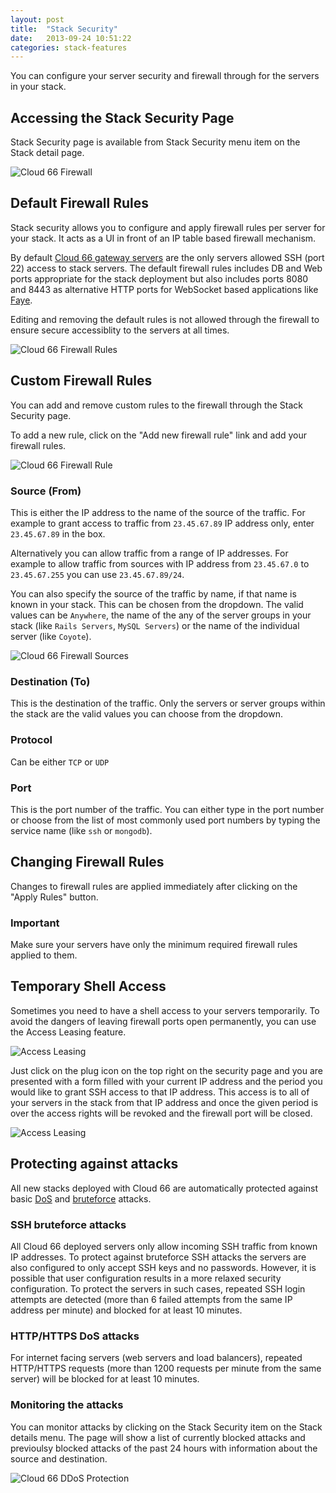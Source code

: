 ```yaml
---
layout: post
title:  "Stack Security"
date:   2013-09-24 10:51:22
categories: stack-features
---
```


<p class="lead">You can configure your server security and firewall through for the servers in your stack.</p>

## Accessing the Stack Security Page
Stack Security page is available from Stack Security menu item on the Stack detail page.

![Cloud 66 Firewall](http://cdn.cloud66.com.s3.amazonaws.com/images/help/firewall_menu_item.png)

## Default Firewall Rules
Stack security allows you to configure and apply firewall rules per server for your stack. It acts as a UI in front of an IP table based firewall mechanism.

By default [Cloud 66 gateway servers](/stacks/security.html) are the only servers allowed SSH (port 22) access to stack servers. The default firewall rules includes DB and Web ports appropriate for the stack deployment but also includes ports 8080 and 8443 as alternative HTTP ports for WebSocket based applications like [Faye](/how-to/implementing-faye.html).

Editing and removing the default rules is not allowed through the firewall to ensure secure accessiblity to the servers at all times.

![Cloud 66 Firewall Rules](http://cdn.cloud66.com.s3.amazonaws.com/images/help/firewall_rules.png)

## Custom Firewall Rules
You can add and remove custom rules to the firewall through the Stack Security page.

To add a new rule, click on the "Add new firewall rule" link and add your firewall rules.

![Cloud 66 Firewall Rule](http://cdn.cloud66.com.s3.amazonaws.com/images/help/firewall_rule.png)

### Source (From)
This is either the IP address to the name of the source of the traffic. For example to grant access to traffic from `23.45.67.89` IP address only, enter `23.45.67.89` in the box.

Alternatively you can allow traffic from a range of IP addresses. For example to allow traffic from sources with IP address from `23.45.67.0` to `23.45.67.255` you can use `23.45.67.89/24`.

You can also specify the source of the traffic by name, if that name is known in your stack. This can be chosen from the dropdown. The valid values can be `Anywhere`, the name of the any of the server groups in your stack (like `Rails Servers`, `MySQL Servers`) or the name of the individual server (like `Coyote`).

![Cloud 66 Firewall Sources](http://cdn.cloud66.com.s3.amazonaws.com/images/help/firewall_from_dropdown.png)

### Destination (To)
This is the destination of the traffic. Only the servers or server groups within the stack are the valid values you can choose from the dropdown.

### Protocol
Can be either `TCP` or `UDP`

### Port
This is the port number of the traffic. You can either type in the port number or choose from the list of most commonly used port numbers by typing the service name (like `ssh` or `mongodb`).

## Changing Firewall Rules
Changes to firewall rules are applied immediately after clicking on the "Apply Rules" button.

<div class="notice">
	<h3>Important</h3>
	<p>Make sure your servers have only the minimum required firewall rules applied to them.</p>
</div>

## Temporary Shell Access
Sometimes you need to have a shell access to your servers temporarily. To avoid the dangers of leaving firewall ports open permanently, you can use the Access Leasing feature.

![Access Leasing](http://cdn.cloud66.com.s3.amazonaws.com/images/help/access_least_button.png)

Just click on the plug icon on the top right on the security page and you are presented with a form filled with your current IP address and the period you would like to grant SSH access to that IP address. This access is to all of your servers in the stack from that IP address and once the given period is over the access rights will be revoked and the firewall port will be closed.

![Access Leasing](http://cdn.cloud66.com.s3.amazonaws.com/images/help/access_least_overlay.png)

## Protecting against attacks
All new stacks deployed with Cloud 66 are automatically protected against basic [DoS](http://en.wikipedia.org/wiki/Denial-of-service_attack) and [bruteforce](http://en.wikipedia.org/wiki/Brute-force_attack) attacks.

### SSH bruteforce attacks
All Cloud 66 deployed servers only allow incoming SSH traffic from known IP addresses. To protect against bruteforce SSH attacks the servers are also configured to only accept SSH keys and no passwords. However, it is possible that user configuration results in a more relaxed security configuration. To protect the servers in such cases, repeated SSH login attempts are detected (more than 6 failed attempts from the same IP address per minute) and blocked for at least 10 minutes.

### HTTP/HTTPS DoS attacks
For internet facing servers (web servers and load balancers), repeated HTTP/HTTPS requests (more than 1200 requests per minute from the same server) will be blocked for at least 10 minutes.

### Monitoring the attacks
You can monitor attacks by clicking on the Stack Security item on the Stack details menu. The page will show a list of currently blocked attacks and previoulsy blocked attacks of the past 24 hours with information about the source and destination.

![Cloud 66 DDoS Protection](http://help.cloud66.com.s3.amazonaws.com/images/cloud66_ddos_protection.png)
